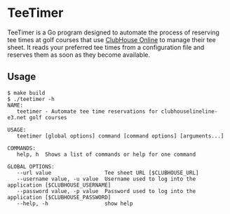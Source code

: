 # TeeTimer

TeeTimer is a Go program designed to automate the process of reserving tee times at golf courses that use [ClubHouse Online](https://clubhouseonline-e3.com/) to manage their tee sheet. It reads your preferred tee times from a configuration file and reserves them as soon as they become available.

## Usage

```console
$ make build
$ ./teetimer -h
NAME:
   teetimer - Automate tee time reservations for clubhouselineline-e3.net golf courses

USAGE:
   teetimer [global options] command [command options] [arguments...]

COMMANDS:
   help, h  Shows a list of commands or help for one command

GLOBAL OPTIONS:
   --url value                 Tee sheet URL [$CLUBHOUSE_URL]
   --username value, -u value  Username used to log into the application [$CLUBHOUSE_USERNAME]
   --password value, -p value  Password used to log into the application [$CLUBHOUSE_PASSWORD]
   --help, -h                  show help
```

